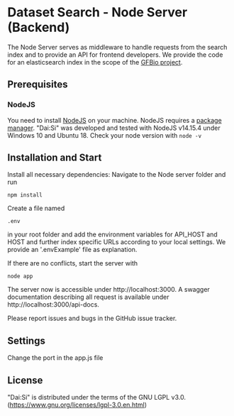# Dataset Search - Node Server (Backend)

The Node Server serves as middleware to handle requests from the search index and to provide an API for frontend developers. We provide the code for an elasticsearch index in the scope of the [GFBio project](https://www.gfbio.org).


## Prerequisites

### NodeJS
You need to install [NodeJS](https://nodejs.org/en/) on your machine. NodeJS requires a [package manager](https://nodejs.org/en/download/package-manager/).
"Dai:Si" was developed and tested with NodeJS v14.15.4 under Windows 10 and Ubuntu 18.
Check your node version with ```node -v```


## Installation and Start

Install all necessary dependencies: Navigate to the Node server folder and run

```npm install```

Create a file named 

```.env```

in your root folder and add the environment variables for API_HOST and HOST and further index specific URLs according to your local settings. We provide an '.envExample' file as explanation.

If there are no conflicts, start the server with

 ```node app```
 
The server now is accessible under http://localhost:3000. A swagger documentation describing all request is available under http://localhost:3000/api-docs.

Please report issues and bugs in the GitHub issue tracker.

## Settings

Change the port in the app.js file


## License
"Dai:Si" is distributed under the terms of the GNU LGPL v3.0. (https://www.gnu.org/licenses/lgpl-3.0.en.html) 
